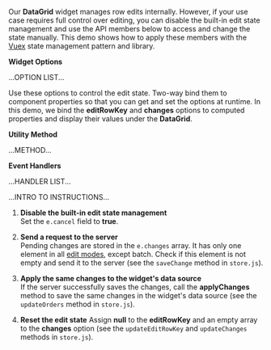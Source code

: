 Our **DataGrid** widget manages row edits internally. However, if your use case requires full control over editing, you can disable the built-in edit state management and use the API members below to access and change the state manually. This demo shows how to apply these members with the <a href="https://vuex.vuejs.org/" target="_blank">Vuex</a> state management pattern and library.

**Widget Options**

...OPTION LIST...

Use these options to control the edit state. Two-way bind them to component properties so that you can get and set the options at runtime. In this demo, we bind the **editRowKey** and **changes** options to computed properties and display their values under the **DataGrid**.

**Utility Method**

...METHOD...

**Event Handlers**

...HANDLER LIST...

...INTRO TO INSTRUCTIONS...

1. **Disable the built-in edit state management**       
Set the `e.cancel` field to **true**.

1. **Send a request to the server**      
Pending changes are stored in the `e.changes` array. It has only one element in all [edit modes](), except batch. Check if this element is not empty and send it to the server (see the `saveChange` method in `store.js`).

1. **Apply the same changes to the widget's data source**       
If the server successfully saves the changes, call the **applyChanges** method to save the same changes in the widget's data source (see the `updateOrders` method in `store.js`).

1. **Reset the edit state**
Assign **null** to the **editRowKey** and an empty array to the **changes** option (see the `updateEditRowKey` and `updateChanges` methods in `store.js`).